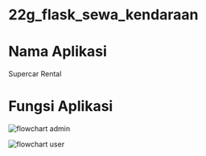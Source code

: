 # 22g_flask_sewa_kendaraan
# Nama Aplikasi
Supercar Rental 
# Fungsi Aplikasi

![flowchart admin](https://github.com/user-attachments/assets/061c0a06-7fc6-41ac-8f48-e11e4c437ba1)


![flowchart user](https://github.com/user-attachments/assets/534dc20e-bd21-4e31-abf7-999abaa97948)
